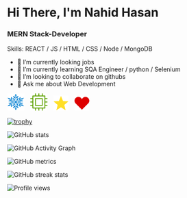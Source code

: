 

# Hi There, I'm Nahid Hasan
### MERN Stack-Developer 


Skills: REACT / JS / HTML / CSS / Node / MongoDB

- 🔭 I’m currently looking jobs
- 🌱 I’m currently learning SQA Engineer / python / Selenium  
- 👯 I’m looking to collaborate on githubs 
- 💬 Ask me about Web Development 





<a href='https://archiveprogram.github.com/'><img src='https://raw.githubusercontent.com/acervenky/animated-github-badges/master/assets/acbadge.gif' width='40' height='40'></a> <a href='https://docs.github.com/en/developers'><img src='https://raw.githubusercontent.com/acervenky/animated-github-badges/master/assets/devbadge.gif' width='40' height='40'></a> <a href='https://stars.github.com/'><img src='https://raw.githubusercontent.com/acervenky/animated-github-badges/master/assets/starbadge.gif' width='35' height='35'></a> <a href='https://docs.github.com/en/github/supporting-the-open-source-community-with-github-sponsors'><img src='https://raw.githubusercontent.com/acervenky/animated-github-badges/master/assets/sponsorbadge.gif' width='35' height='35'></a> 

[![trophy](https://github-profile-trophy.vercel.app/?username=Nahidhasan700)](https://github.com/ryo-ma/github-profile-trophy)

![GitHub stats](https://github-readme-stats.vercel.app/api?username=Nahidhasan700&show_icons=true)  

![GitHub Activity Graph](https://activity-graph.herokuapp.com/graph?username=Nahidhasan700)  

![GitHub metrics](https://metrics.lecoq.io/Nahidhasan700)  

![GitHub streak stats](https://github-readme-streak-stats.herokuapp.com/?user=Nahidhasan700)  

![Profile views](https://gpvc.arturio.dev/Nahidhasan700)  
